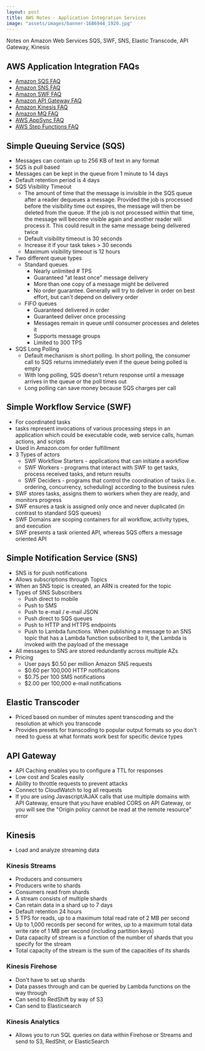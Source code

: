 ```yaml
---
layout: post
title: AWS Notes - Application Integration Services
image: "assets/images/banner-1686944_1920.jpg"
---
```

Notes on Amazon Web Services SQS, SWF, SNS, Elastic Transcode, API Gateway, Kinesis

## AWS Application Integration FAQs
* [Amazon SQS FAQ](https://aws.amazon.com/sqs/faqs/)
* [Amazon SNS FAQ](https://aws.amazon.com/sns/faqs/)
* [Amazon SWF FAQ](https://aws.amazon.com/swf/faqs/)
* [Amazon API Gateway FAQ](https://aws.amazon.com/api-gateway/faqs/)
* [Amazon Kinesis FAQ](https://aws.amazon.com/kinesis/streams/faqs/)
* [Amazon MQ FAQ](https://aws.amazon.com/amazon-mq/features/#FAQs)
* [AWS AppSync FAQ](https://aws.amazon.com/appsync/product-details/#FAQs)
* [AWS Step Functions FAQ](https://aws.amazon.com/step-functions/faqs/)

## Simple Queuing Service (SQS)
* Messages can contain up to 256 KB of text in any format
* SQS is pull based
* Messages can be kept in the queue from 1 minute to 14 days
* Default retention period is 4 days
* SQS Visibility Timeout
    * The amount of time that the message is invisible in the SQS queue after a reader dequeues a message. Provided the job is processed before the visibility time out expires, the message will then be deleted from the queue. If the job is not processed within that time, the message will become visible again and another reader will process it.  This could result in the same message being delivered twice
    * Default visibility timeout is 30 seconds
    * Increase it if your task takes > 30 seconds
    * Maximum visibility timeout is 12 hours
* Two different queue types
    * Standard queues
        * Nearly unlimited # TPS
        * Guaranteed "at least once" message delivery
        * More than one copy of a message might be delivered
        * No order guarantee.  Generally will try to deliver in order on best effort, but can't depend on delivery order
    * FIFO queues
        * Guaranteed delivered in order
        * Guaranteed deliver once processing
        * Messages remain in queue until consumer processes and deletes it
        * Supports message groups
        * Limited to 300 TPS
* SQS Long Polling
    * Default mechanism is short polling. In short polling, the consumer call to SQS returns immediately even if the queue being polled is empty
    * With long polling, SQS doesn't return response until a message arrives in the queue or the poll times out
    * Long polling can save money because SQS charges per call

## Simple Workflow Service (SWF)
* For coordinated tasks
* tasks represent invocations of various processing steps in an application which could be executable code, web service calls, human actions, and scripts
* Used in Amazon.com for order fulfillment
* 3 Types of actors
    * SWF Workflow Starters - applications that can initiate a workflow
    * SWF Workers - programs that interact with SWF to get tasks, process received tasks, and return results
    * SWF Deciders - programs that control the coordination of tasks (i.e. ordering, concurrency, scheduling) according to the business rules
* SWF stores tasks, assigns them to workers when they are ready, and monitors progress
* SWF ensures a task is assigned only once and never duplicated (in contrast to standard SQS queues)
* SWF Domains are scoping containers for all workflow, activity types, and execution
* SWF presents a task oriented API, whereas SQS offers a message oriented API

## Simple Notification Service (SNS)
* SNS is for push notifications
* Allows subscriptions through Topics
* When an SNS topic is created, an ARN is created for the topic
* Types of SNS Subscribers
    * Push direct to mobile
    * Push to SMS
    * Push to e-mail / e-mail JSON
    * Push direct to SQS queues
    * Push to HTTP and HTTPS endpoints
    * Push to Lambda functions. When publishing a message to an SNS topic that has a Lambda function subscribed to it, the Lambda is invoked with the payload of the message
* All messages to SNS are stored redundantly across multiple AZs
* Pricing
    * User pays $0.50 per million Amazon SNS requests
    * $0.60 per 100,000 HTTP notifications
    * $0.75 per 100 SMS notifications
    * $2.00 per 100,000 e-mail notifications

## Elastic Transcoder
* Priced based on number of minutes spent transcoding and the resolution at which you transcode
* Provides presets for transcoding to popular output formats so you don't need to guess at what formats work best for specific device types

## API Gateway
* API Caching enables you to configure a TTL for responses
* Low cost and Scales easily
* Ability to throttle requests to prevent attacks
* Connect to CloudWatch to log all requests
* If you are using Javascript/AJAX calls that use multiple domains with API Gateway, ensure that you have enabled CORS on API Gateway, or you will see the  "Origin policy cannot be read at the remote resource" error

## Kinesis
* Load and analyze streaming data


### Kinesis Streams
* Producers and consumers
* Producers write to shards
* Consumers read from shards
* A stream consists of multiple shards
* Can retain data in a shard up to 7 days
* Default retention 24 hours
* 5 TPS for reads, up to a maximum total read rate of 2 MB per second
* Up to 1,000 records per second for writes, up to a maximum total data write rate of 1 MB per second (including partition keys)
* Data capacity of stream is a function of the number of shards that you specify for the stream
* Total capacity of the stream is the sum of the capacities of its shards

### Kinesis Firehose
* Don't have to set up shards
* Data passes through and can be queried by Lambda functions on the way through
* Can send to RedShift by way of S3
* Can send to Elasticsearch

### Kinesis Analytics
* Allows you to run SQL queries on data within Firehose or Streams and send to S3, RedShit, or ElasticSearch
